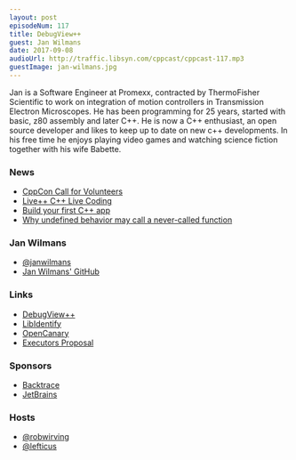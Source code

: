 ```yaml
---
layout: post
episodeNum: 117
title: DebugView++
guest: Jan Wilmans
date: 2017-09-08
audioUrl: http://traffic.libsyn.com/cppcast/cppcast-117.mp3
guestImage: jan-wilmans.jpg
---
```


Jan is a Software Engineer at Promexx, contracted by ThermoFisher Scientific to work on integration of motion controllers in Transmission Electron Microscopes.
He has been programming for 25 years, started with basic, z80 assembly and later C++. He is now a C++ enthusiast, an open source developer and likes
to keep up to date on new c++ developments. In his free time he enjoys playing video games and watching science fiction together with his wife Babette.

### News ###

 - [CppCon Call for Volunteers](https://cppcon.org/2017call-for-volunteers/)
 - [Live++ C++ Live Coding](http://molecular-matters.com/products_livepp.html)
 - [Build your first C++ app](https://tutorials.visualstudio.com/cpp-console/intro)
 - [Why undefined behavior may call a never-called function](https://kristerw.blogspot.com/2017/09/why-undefined-behavior-may-call-never.html)
 
### Jan Wilmans ###

 - [@janwilmans](https://twitter.com/janwilmans)
 - [Jan Wilmans' GitHub](https://github.com/janwilmans)

### Links ###

 - [DebugView++](https://github.com/djeedjay/DebugViewPP/)
 - [LibIdentify](https://github.com/janwilmans/LibIdentify)
 - [OpenCanary](https://github.com/janwilmans/OpenCanary)
 - [Executors Proposal](https://github.com/executors/issaquah_2016)

### Sponsors ###

- [Backtrace](https://www.backtrace.io/cppcast)
- [JetBrains](https://www.jetbrains.com/cpp/?utm_source=cppcast&utm_medium=podcast&utm_content=cppcast-podcast&utm_campaign=cpp)

### Hosts ###

- [@robwirving](https://twitter.com/robwirving)
- [@lefticus](https://twitter.com/lefticus)